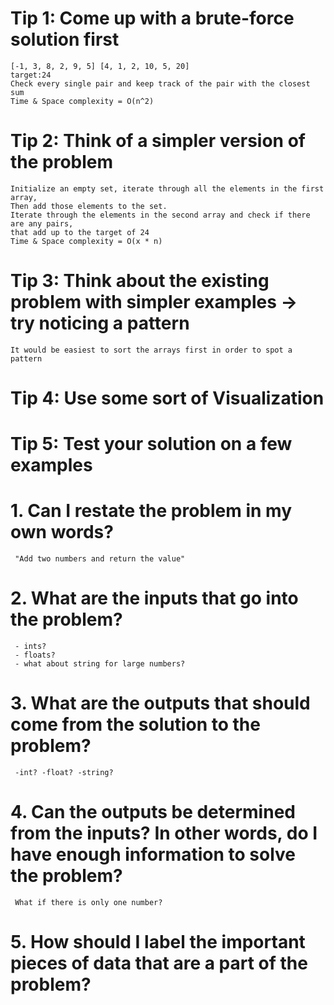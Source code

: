 # Tip 1: Come up with a brute-force solution first

```
[-1, 3, 8, 2, 9, 5] [4, 1, 2, 10, 5, 20]
target:24
Check every single pair and keep track of the pair with the closest sum
Time & Space complexity = O(n^2)
```

# Tip 2: Think of a simpler version of the problem

```
Initialize an empty set, iterate through all the elements in the first array,
Then add those elements to the set.
Iterate through the elements in the second array and check if there are any pairs,
that add up to the target of 24
Time & Space complexity = O(x * n)
```

# Tip 3: Think about the existing problem with simpler examples -> try noticing a pattern

```
It would be easiest to sort the arrays first in order to spot a pattern
```

# Tip 4: Use some sort of Visualization

# Tip 5: Test your solution on a few examples

# 1. Can I restate the problem in my own words?

```
 "Add two numbers and return the value"
```

# 2. What are the inputs that go into the problem?

```
 - ints?
 - floats?
 - what about string for large numbers?
```

# 3. What are the outputs that should come from the solution to the problem?

```
 -int? -float? -string?
```

# 4. Can the outputs be determined from the inputs? In other words, do I have enough information to solve the problem?

```
 What if there is only one number?
```

# 5. How should I label the important pieces of data that are a part of the problem?
